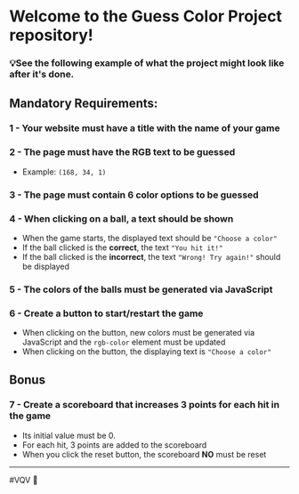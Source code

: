 # Welcome to the Guess Color Project repository!

### 💡See the following example of what the project might look like after it's done.  

## Mandatory Requirements:

### 1 - Your website must have a title with the name of your game

### 2 - The page must have the RGB text to be guessed

- Example: `(168, 34, 1)`

### 3 - The page must contain 6 color options to be guessed

### 4 - When clicking on a ball, a text should be shown

- When the game starts, the displayed text should be `"Choose a color"`
- If the ball clicked is the **correct**, the text `"You hit it!"`
- If the ball clicked is the **incorrect**, the text `"Wrong! Try again!"` should be displayed

### 5 - The colors of the balls must be generated via JavaScript

### 6 - Create a button to start/restart the game

- When clicking on the button, new colors must be generated via JavaScript and the `rgb-color` element must be updated
- When clicking on the button, the displaying text is `"Choose a color"`

## Bonus

### 7 - Create a scoreboard that increases 3 points for each hit in the game

- Its initial value must be 0.
- For each hit, 3 points are added to the scoreboard
- When you click the reset button, the scoreboard **NO** must be reset

---

#VQV 🚀
